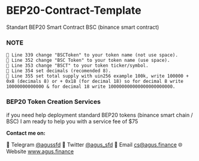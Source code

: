 # BEP20-Contract-Template
Standart BEP20 Smart Contract BSC (binance smart contract)

### NOTE

```
📝 Line 339 change "BSCToken" to your token name (not use space).
📝 Line 352 change "BSC Token" to your token name (use space).
📝 Line 353 change "BSCT" to your token ticker/symbol.
📝 Line 354 set decimals (recomended 8).
📝 Line 355 set total supply with uin256 example 100k, write 100000 + 0x8 (decimals 8) or + 0x18 (for decimal 18) so for decimal 8 write 10000000000000 & for decimal 18 write 100000000000000000000000.

```
### BEP20 Token Creation Services

if you need help deployment standard BEP20 tokens (binance smart chain / BSC) I am ready to help you with a service fee of $75

<b>Contact me on:</b>

💬 Telegram <a href="https://t.me/agussfd">@agussfd</a>
👥 Twitter <a href="https://twitter.com/agus_sfd">@agus_sfd</a>
📧 Email <a href="mailto:cs@agus.finance" rel="nofollow">cs@agus.finance</a>
🌐 Website <a href="https://agus.finance">www.agus.finance</a>
